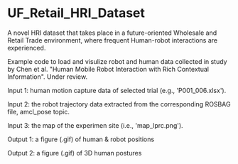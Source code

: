 # UF_Retail_HRI_Dataset
A novel HRI dataset that takes place in a future-oriented Wholesale and Retail Trade environment, where frequent Human-robot interactions are experienced.

Example code to load and visulize robot and human data collected in study by Chen et al. "Human Mobile Robot Interaction with Rich Contextual Information". Under review.

Input 1: human motion capture data of selected trial (e.g., 'P001_006.xlsx').

Input 2: the robot trajectory data extracted from the corresponding ROSBAG file, amcl_pose topic.

Input 3: the map of the experimen site (i.e., 'map_lprc.png').


Output 1: a figure (.gif) of human & robot positions 

Output 2: a figure (.gif) of 3D human postures

